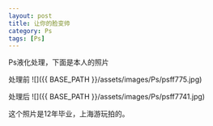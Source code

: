 ```yaml
---
layout: post
title: 让你的脸变帅
category: Ps
tags: [Ps]
---
```


Ps液化处理，下面是本人的照片

处理前
![]({{ BASE_PATH }}/assets/images/Ps/psff775.jpg)

处理后
![]({{ BASE_PATH }}/assets/images/Ps/psff7741.jpg)

这个照片是12年毕业，上海游玩拍的。
